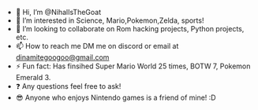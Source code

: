 - 👋 Hi, I’m @NihalIsTheGoat
- 👀 I’m interested in Science, Mario,Pokemon,Zelda, sports!
- 💞️ I’m looking to collaborate on Rom hacking projects, Python projects, etc.
- 📫 How to reach me DM me on discord or email at dinamitegoogoo@gmail.com
- ⚡ Fun fact: Has finsihed Super Mario World 25 times, BOTW 7, Pokemon Emerald 3.
- ❓ Any questions feel free to ask!
- 😎 Anyone who enjoys Nintendo games is a friend of mine! :D

<!---
NihalIsTheGoat/NihalIsTheGoat is a ✨ special ✨ repository because its `README.md` (this file) appears on your GitHub profile.
You can click the Preview link to take a look at your changes.
--->
